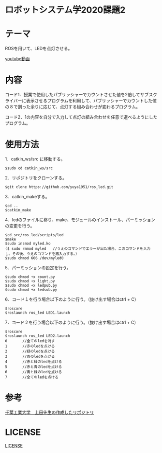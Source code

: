 # ロボットシステム学2020課題2

# テーマ
ROSを用いて、LEDを点灯させる。

[youtube動画](https://www.youtube.com/watch?v=QerocIwOUpk&feature=youtu.be)

# 内容
コード1．授業で使用したパブリッシャーでカウントさせた値を2倍してサブスクライバーに表示させるプログラムを利用して、パブリッシャーでカウントした値の８で割った余りに応じて、点灯する組み合わせが変わるプログラム。

コード2．1の内容を自分で入力して点灯の組み合わせを任意で選べるようにしたプログラム。

# 使用方法
1．catkin_ws/src に移動する。
  
    $sudo cd catkin_ws/src
  
2．リポジトリをクローンする。

    $git clone https://github.com/yuya1951/ros_led.git
    
3．catkin_makeする。

    $cd ..
    $catkin_make

4．ledのファイルに移り、make、モジュールのインストール、パーミッションの変更を行う。

    $cd src/ros_led/scripts/led
    $make
    $sudo insmod myled.ko
    ($ sudo rmmod myled   //うえのコマンドでエラーが出た場合、このコマンドを入力し、その後、うえのコマンドを再入力する。)
    $sudo chmod 666 /dev/myled0
    
5．パーミッションの設定を行う。

    $sudo chmod +x count.py
    $sudo chmod +x light.py
    $sudo chmod +x ledpub.py
    $sudo chmod +x ledsub.py

6．コード１を行う場合以下のように行う。（抜け出す場合はctrl + C）

    $roscore
    $roslaunch ros_led LED1.launch  

7．コード２を行う場合以下のように行う。（抜け出す場合はctrl + C）

    $roscore
    $roslaunch ros_led LED2.launch
    0       //全てのledを消す
    1       //赤のledを点ける
    2       //緑のledを点ける
    3       //青のledを点ける
    4       //赤と緑のledを点ける
    5       //赤と青のledを点ける
    6       //青と緑のledを点ける
    7       //全てのledを点ける
    

# 参考

[千葉工業大学　上田先生の作成したリポジトリ](https://github.com/ryuichiueda/robosys_device_drivers)

# LICENSE

[LICENSE](https://github.com/yuya1951/ros_led/blob/main/COPYING)
    
    
